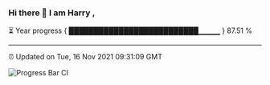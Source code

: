 ### Hi there 👋 I am Harry , 

⏳ Year progress { ██████████████████████████▁▁▁▁ } 87.51 %

---

⏰ Updated on Tue, 16 Nov 2021 09:31:09 GMT

![Progress Bar CI](https://github.com/duykhang68/duykhang68/workflows/Progress%20Bar%20CI/badge.svg)
